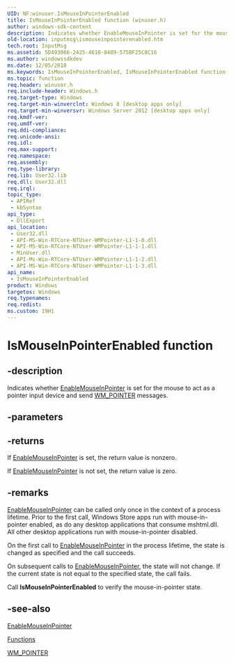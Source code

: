 ```yaml
---
UID: NF:winuser.IsMouseInPointerEnabled
title: IsMouseInPointerEnabled function (winuser.h)
author: windows-sdk-content
description: Indicates whether EnableMouseInPointer is set for the mouse to act as a pointer input device and send WM_POINTER messages.
old-location: inputmsg\ismouseinpointerenabled.htm
tech.root: InputMsg
ms.assetid: 5D493066-2425-4610-8489-575BF25C8C16
ms.author: windowssdkdev
ms.date: 12/05/2018
ms.keywords: IsMouseInPointerEnabled, IsMouseInPointerEnabled function [Keyboard and Mouse Input], inputdev.ismouseinpointerenabled, inputmsg.ismouseinpointerenabled, winuser/IsMouseInPointerEnabled
ms.topic: function
req.header: winuser.h
req.include-header: Windows.h
req.target-type: Windows
req.target-min-winverclnt: Windows 8 [desktop apps only]
req.target-min-winversvr: Windows Server 2012 [desktop apps only]
req.kmdf-ver: 
req.umdf-ver: 
req.ddi-compliance: 
req.unicode-ansi: 
req.idl: 
req.max-support: 
req.namespace: 
req.assembly: 
req.type-library: 
req.lib: User32.lib
req.dll: User32.dll
req.irql: 
topic_type:
 - APIRef
 - kbSyntax
api_type:
 - DllExport
api_location:
 - User32.dll
 - API-MS-Win-RTCore-NTUser-WMPointer-L1-1-0.dll
 - API-MS-Win-RTCore-NTUser-WMPointer-L1-1-1.dll
 - MinUser.dll
 - API-Ms-Win-RTCore-NTUser-WMPointer-L1-1-2.dll
 - API-MS-Win-RTCore-NTUser-WMPointer-L1-1-3.dll
api_name:
 - IsMouseInPointerEnabled
product: Windows
targetos: Windows
req.typenames: 
req.redist: 
ms.custom: 19H1
---
```


# IsMouseInPointerEnabled function


## -description


Indicates whether <a href="https://msdn.microsoft.com/66D9BF17-164F-455F-803F-36CDF88C34FF">EnableMouseInPointer</a> is set for the mouse to  act as a pointer input device and send <a href="https://msdn.microsoft.com/65F4DCD0-DAE1-4AC2-AB36-23D114803138">WM_POINTER</a> messages.


## -parameters






## -returns



If <a href="https://msdn.microsoft.com/66D9BF17-164F-455F-803F-36CDF88C34FF">EnableMouseInPointer</a> is set, the return value is nonzero.

If <a href="https://msdn.microsoft.com/66D9BF17-164F-455F-803F-36CDF88C34FF">EnableMouseInPointer</a> is not set, the return value is zero.




## -remarks




<a href="https://msdn.microsoft.com/66D9BF17-164F-455F-803F-36CDF88C34FF">EnableMouseInPointer</a> can be called only once in the context of a process lifetime.  Prior to the first call, Windows Store apps run with mouse-in-pointer enabled, as do any desktop applications that consume mshtml.dll.  All other desktop applications run with mouse-in-pointer disabled.

On the first call to <a href="https://msdn.microsoft.com/66D9BF17-164F-455F-803F-36CDF88C34FF">EnableMouseInPointer</a> in the process lifetime, the state is changed as specified and the call succeeds.

On subsequent calls to <a href="https://msdn.microsoft.com/66D9BF17-164F-455F-803F-36CDF88C34FF">EnableMouseInPointer</a>, the state will not change.  If the current state is not equal to the specified state, the call fails.

Call <b>IsMouseInPointerEnabled</b> to verify the mouse-in-pointer state.




## -see-also




<a href="https://msdn.microsoft.com/66D9BF17-164F-455F-803F-36CDF88C34FF">EnableMouseInPointer</a>



<a href="https://msdn.microsoft.com/0123DCD0-DAE1-4AC2-AB36-23D114803138">Functions</a>



<a href="https://msdn.microsoft.com/65F4DCD0-DAE1-4AC2-AB36-23D114803138">WM_POINTER</a>
 

 

